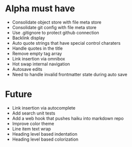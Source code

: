 # Alpha must have

- Consolidate object store with file meta store
- Consolidate git config with file meta store
- Use .gitignore to protect github connection
- Backlink display
- Auto quote strings that have special control charaters
- Handle quotes in the title
- Remove empty tag array
- Link insertion via omnibox
- Hot swap internal navigation
- Autosave edits
- Need to handle invalid frontmatter state during auto save

# Future

- Link insertion via autocomplete
- Add search unit tests
- Add a web hook that pushes haiku into markdown repo
- Improve color theme
- Line item text wrap
- Heading level based indentation
- Heading level based colorization
